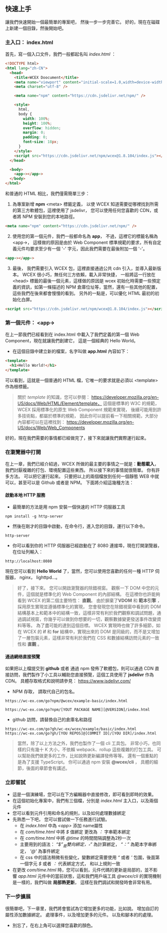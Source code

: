 <!--DESC: {"icon":"sports_score"} -->

## 快速上手

讓我們快速開始一個最簡單的專案吧， 然後一步一步完善它。 好的，現在在磁碟上新建一個目錄，然後開始吧。

### 主入口： index.html

首先，寫一個入口文件，我們一般都起名叫 _index.html_ ：

```html
<!DOCTYPE html>
<html lang="zh-CN">
  <head>
    <title>WCEX Doocument</title>
    <meta name="viewport" content="initial-scale=1.0,width=device-width" />
    <meta charset="utf-8" />

    <meta name="npm" content="https://cdn.jsdelivr.net/npm/" />

    <style>
      html,
      body {
        width: 100%;
        height: 100%;
        overflow: hidden;
        margin: 0;
        padding: 0;
        font-size: 18px;
      }
    </style>
    <script src="https://cdn.jsdelivr.net/npm/wcex@1.8.104/index.js"></script>
  </head>

  <body>
    <app-></app->
  </body>
</html>
```

和普通的 HTML 相比，我們僅需簡單三步：

1. 為專案新增 **npm** \<meta\> 標籤定義， 以使 WCEX 知道需要從哪裡找到所需的第三方軟體包，這裡使用了 jsdelivr， 您可以使用任何您喜歡的 CDN，或者將 NPM 安裝到您的本地路徑。

```html
<meta name="npm" content="https://cdn.jsdelivr.net/npm/" />
```

2. 使用您的第一個元件，我們一般都命名為 **app**， 不過，這裡它的標籤名稱為 \<app-\>， 這樣做的原因是由於 Web Component 標準規範的要求，所有自定義元件均要求至少有一個 '-' 字元，因此我們需要在最後附加一個 '-'。

```html
<app-></app->
```

3. 最後， 我們需要引入 WCEX 包，這裡直接通過公共 cdn 引入，並導入最新版本。 WCEX 很小巧，無任何三方依賴，載入非常快捷， 一般將這一行放在 \<head\> 標籤的最後一個元素，這樣做的原因是 wcex 初始化時需要一些預定義的資訊，如第一條描述的 NPM 倉庫位址等，當然，還有一些其他的配置，這些我們在後來都會慢慢的看到。 另外的一點是，可以優化 HTML 最初的初始化白屏。

```html
<script src="https://cdn.jsdelivr.net/npm/wcex@1.8.104/index.js"></script>
```

### 第一個元件： **\<app-\>**

在上一節我們已經看到在 index.html 中載入了我們定義的第一個 Web Component，現在就讓我們創建它， 這是一個經典的 Hello World。

- 在這個目錄中建立新的檔案，名字叫做 **app.html** 內容如下：

```html
<template>
  <h1>Hello World!</h1>
</template>
```

可以看到，這就是一個普通的 HTML 檔，它唯一的要求就是必須以 \<template\> 作為根標籤。

> 關於 _template_ 的知識，您可以參閱： https://developer.mozilla.org/en-US/docs/Web/HTML/Element/template， 這個是標準的 W3C 的規範，WCEX 採用標準化的原生 Web Component 規範來實現， 後續可能用到許多技術點，都屬於標準的規範， 因此你可以提前看一下相關規範，大部分內容都可以在這裡找到： https://developer.mozilla.org/en-US/docs/Web/Web_Components

好的，現在我們需要的事情都已經做完了，接下來就讓我們實際運行起來。

### 在瀏覽器中打開

在上一章，我們已經介紹過，WCEX 所做的最主要的事情之一就是：**動態載入**， 我們討厭複雜的打包、環境配置這些東西。 所以接下來的事情就很簡單。 你有許多方法。 可以把它運行起來。 只要把以上的兩個檔放到任何一個靜態 WEB 中就可以，甚至可以是 Github 或者是 NPM。 下面將介紹這幾種方法：

#### 啟動本地 HTTP 服務

- 最簡單的方法是用 npm 安裝一個快速的 HTTP 伺服器工具

```shell
npm install -g http-server
```

- 然後在剛才的目錄中啟動，在命令行，進入您的目錄，運行以下命令。

```shell
http-server
```

- 你可以看到你的 HTTP 伺服器已經啟動在了 8080 連接埠，現在打開瀏覽器，在位址列輸入：

```
http://localhost:8080
```

現在您可以看到 **Hello World** 了，當然，您可以使用您喜歡的任何一種 HTTP 伺服器， nginx， lighttpd...。

> 好了，接下來。 您可以開啟瀏覽器的除錯視窗。 觀察一下 DOM 中您的元件，這個就是標準化的 Web Component 的內部結構。 在這裡你也許能夠看到 WCEX 的第二個主要特性： **直觀**。 由於摒棄了**VDOM** 和 **範本引擎** ，採用原生實現並遵循標準化的實現， 您會發現您在除錯視窗中看到的 DOM 結構基本上和範本中的結構一致，這樣非常有利於我們觀察和調試問題，通過調試視窗，你幾乎可以做到你想要的一切，觀察數據變更發送事件改變資料等等。 為了盡可能的達到這個目標。 WCEX 實現時也做了許多細節，如在 WCEX 的 **if** 和 **for** 結構中，實現出來的 DOM 是同級的，而不是又增加了一層包裝元素，這樣非常有利於我們在 CSS 和數據結構訪問元素的一致性和 **直觀** 。

#### 通過網络直接預覽

如果把以上檔提交到 **github** 或者 通過 npm 發佈了軟體包，則可以通過 CDN 直接訪問，我們製作了小工具以輔助您直接預覽，這個工具使用了 **jsdelivr** 作為 CDN。
具體存取格式和說明請參見： https://www.jsdelivr.com/

- NPM 存取， 請取代自己的包名。

```
https://wc-ex.com/go?npm/@wcex/example-basic/index.html

https://wc-ex.com/go?npm/[YOUT PACKAGE NAME][@VERSION]/index.html

```

- github 訪問，請替換自己的倉庫名和路徑

```
https://wc-ex.com/go?gh/wc-ex/wcex/example/basic/index.html
https://wc-ex.com/go?gh/[YOU REPOS]@[COMMIT ID]/[YOU DIR]/index.html
```

> 當然，除了以上方法之外，我們也製作了一個 cli 工具包。 非常小巧，也同樣的只有幾十 K 大小，不依賴 webpack、rollup 這些複雜的打包工具。 可以幫助我們做更多的工作，比如說熱更新編譯發佈等等。 還有一個重點的是為了支援 TypeScript。 你可以通過 npm 安裝 **@wcex/cli** ， 具體的細節，後面的章節會有講述。

### 立即嘗試

<div>
<wcex-doc.com-playground files="['first/index.html','first/app.html','first/com/time.html']"></wcex-doc.com-playground>
</div>

- 這是一個演練場，您可以在下方編輯器中直接修改，即可看到即時的效果。
- 在這個初始化專案中，我們有三個檔，分別是 _index.html_ 主入口，以及兩個元件
- 您可以看到元件引用和命名的規則，以及如何處理數據綁定
- 先熟悉一下吧， 您可以嘗試做一下任務進行試驗。
  - 在 _index.html_ 中為 _\<app\>_ 添加 name屬性 
  - 在 _com/time.html_ 中將 _$_ 值綁定 更改為 _：_ 字串範本綁定 
  - 在 _com/time.html_ 中將 _@time_ 的時間間隔調整為2秒一次 
  - 主要用到的語法： _“$$”_ 是雙向綁定， _“$”_ 為計算綁定， _“：”_ 為範本字串綁定， _'@'_ 為事件綁定
  - 在 css 中的語法稍微有些變化，變數綁定需要使用 _“_ 或者 _'_ 包圍，後面第一個字元 _$_ 或者 _：_ 代表綁定方式， 和以上規則一致
- 在更改 _com/time.html_ 時，您可以看到，元件代碼的更新是局部的，並不影響 _app.html_ 元件中的當前狀態，這和我們用戶端工具 _@wcex/cli_ 的實現機制是一樣的，我們叫做 **局部熱更新**， 這樣在我們調試和開發時會非常有用。


### 下一步擴展

很簡單吧，下一章里，我們將會嘗試為它增加更多的功能，比如說。 增加自訂的屬性添加數據綁定。 處理事件，以及增加更多的元件。
以及和腳本的的處理。
- 別忘了，在右上角可以選擇您喜歡的顏色。

